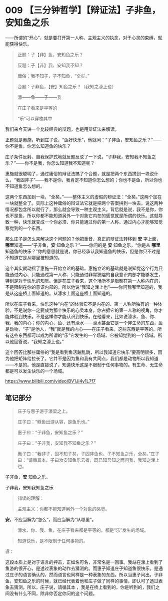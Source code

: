 # 009 【三分钟哲学】【辩证法】子非鱼，安知鱼之乐
——所谓的“开心”，就是要打开第一人称、主观主义的执念，对于心灵的束缚，就能获得快乐。

> 正题：子【非】鱼，安知鱼之乐？
>
> 反题：子【非】我，安知我不知？
>
> 庸俗：我不知子，子不知鱼，“全矣。”
>
> 合题：子非鱼，【安】知鱼之乐？（我知之濠上也）
>
> 濠——鱼——子——我
>
> 在庄子看来是平等的
>
> “乐”可以穿梭其中

我们来今天讲一个比较经典的辩题，也是用辩证法来解读。

正题就是惠施，听到庄子说，“鱼好快乐”，他就问：“子非鱼，安知鱼之乐？”——你不是鱼，你怎么知道鱼的快乐？

庄子条件反射、自我保护式地就反题反驳了一下说，“子非我，安知我不知鱼之乐？”——你不是我，你怎么知道我不知道呢？

惠施就很聪明了，通过庸俗的辩证法搞了个合题，就是把两个东西拼到一块说什么，“我固非子”——我不是你，我肯定不知道你怎么想的；你也不是鱼，所以你也不知道鱼怎么想的。

这两个东西加到一块，“全矣。”——整体主义的虚假的辩证法：“全矣。”这两个加在一块就整全了。实际上这种庸俗的辩证法它就是把两个答案拼到一块去，说这两种情况都包含所以就行了，那么就会导致一种主观主义。背后就是说，我不是你，你也不是鱼，所以你都不能知道另外一个对象它内在的感觉就是所谓的快乐。这就导致一种，快乐就变成一个你必须、你只能通过你的第一人称、通过内心才能够知觉察觉到的一个东西。

那么庄子是怎么来解决这个问题的？他把重音、真正的辩证法转移到 **安** 字上面，**哪里**知道——“子非鱼，**安** 知鱼之乐？”——你问的是 **安** 知鱼之乐，“你是从 **哪里** 知道鱼的快乐？”你的意思就是说，你已经承认我知道鱼的快乐，但是你只不过是不知道它是从哪里被知道的。

这个其实就动摇了惠施一开始立论的基础。惠施立论的基础就是说知觉这个行为只能通过内心、只能通过第一人称、只能通过非常狭隘的自我意识内部才能够发生，特别是对于快乐的知觉。但是在庄子看来，这个场所不是限制在第一人称内在的，不是限制在你的意识内部的。所以他说“我知之濠上也”——你问我哪里知道的，我是从这座桥上面知道的。从濠水上面这座桥上面知道的。

所以在庄子看来，快乐这种“内在”的体验它不是内在的、第一人称所独有的一种体验。不是说你一定要成为那个快乐的心灵本身，你占据它的第一人称的视角，你才能体验到快乐。不是这样你才能认识到快乐。在他看来，比如说濠水、鱼、你、我、我的内心；你的内心、鱼、还有濠水——濠水甚至它是一个非生命的东西，鱼是动物，“子”是他人，“我”就是我的内心——在庄子看来，这些东西是平等的。所有这些东西都可以成为所谓的“乐”它发生的一个场域、它被知觉到的一个场域。所以他回答说，“我知之濠上也。”

这个回答比那些庸俗的“我是看到鱼活蹦乱跳，所以我知道它快乐”要高明很多，因为他把矩阵给拉长了。它并不是因为鱼和我有共同点，我们都是动物所以我知道——不是的。他是直接说了，知道快乐这是不限制于任何事物的。有生命、无生命都是可以发生快乐的一个场域。

https://www.bilibili.com/video/BV1Ji4y1L7f7


## 笔记部分

> 庄子与惠子游于濠梁之上。
>
> 庄子曰：“鲦鱼出游从容，是鱼乐也。”
>
> 惠子曰：“子非鱼，安知鱼之乐？”
>
> 庄子曰：“子非我，安知我不知鱼之乐？”
>
> 惠子曰：“我非子，固不知子矣，子固非鱼也，子不知鱼之乐，全矣。”庄子曰：“请循其本。子曰汝安知鱼乐云者，既已知吾知之而问我，我知之濠上也。

子非鱼，**安** 知鱼之乐。

子非我，安知我知鱼之乐

> 错误的理解：
>
> 主观主义：你都不能知道另外一个对象的感觉。

**安**，不应当解为“怎么”，而应当解为“从哪里”。

> 濠水、你、我、鱼，在庄子看来都是平等的，都是“乐”发生的场域。

> 知道快乐，是不限制于任何事物的。

评：

这段本质上是对于语言的抨击，正如名可名，非常名是一回事。我站在濠上看到了鱼游的很开心，是透过表象的动作去猜测的。而惠子知道庄子知道鱼很快乐，是通过庄子的语言确认的，然而语言也同样是一种表象的东西。所以当惠子问出，子非鱼，安知鱼之乐的时候，就已经代表着他和庄子做了同样的事情，即认可了透过表象去猜测。所以，庄子说，请循其本 ，我是在桥上看到的，你是听到的，我们之间没有什么不同，除非你否定你问的这个问题。





